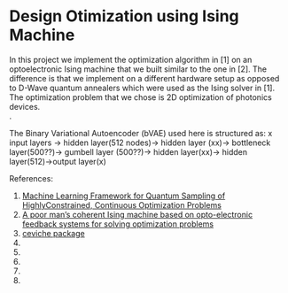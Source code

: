 # Design Otimization using Ising Machine
In this project we implement the optimization algorithm in [1] on an optoelectronic Ising machine that we built similar to the one in [2]. The difference is that we implement on a different hardware setup as opposed to D-Wave quantum annealers which were used as the Ising solver in [1]. The optimization problem that we chose is 2D optimization of photonics devices.<br />.


The Binary Variational Autoencoder (bVAE) used here is structured as: x input layers -> hidden layer(512 nodes)-> hidden layer (xx)-> bottleneck layer(500??)-> gumbell layer (500??)-> hidden layer(xx)-> hidden layer(512)->output layer(x)<br />



References: <br />
1. [Machine Learning Framework for Quantum Sampling of HighlyConstrained, Continuous Optimization Problems ](https://aip.scitation.org/doi/10.1063/5.0060481)<br />
2. [A poor man’s coherent Ising machine based on opto-electronic feedback systems for solving optimization problems](https://www.nature.com/articles/s41467-019-11484-3)<br />
3. [ceviche package](https://github.com/fancompute/ceviche)<br />
4. []()<br />
5. []()<br />
6. []()<br />
7. []()<br />
8. []()<br />
